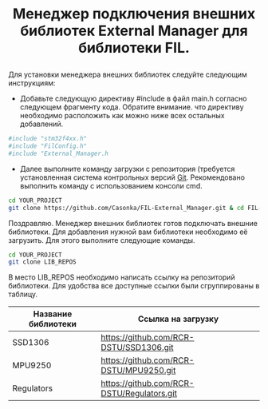 <h1><p align="center"> 
Менеджер подключения внешних библиотек External Manager для библиотеки FIL.
</p></h1>

Для установки менеджера внешних библиотек следуйте следующим инструкциям:

- Добавьте следующую директиву #include в файл main.h согласно следующем фрагменту кода. Обратите внимание. что директиву необходимо расположить как можно ниже всех остальных добавлений.

```sh 
#include "stm32f4xx.h"
#include "FilConfig.h"
#include "External_Manager.h
```

- Далее выполните команду загрузки с репозитория (требуется установленная система контрольных версий [Git](https://git-scm.com/book/ru/v2/%D0%92%D0%B2%D0%B5%D0%B4%D0%B5%D0%BD%D0%B8%D0%B5-%D0%A3%D1%81%D1%82%D0%B0%D0%BD%D0%BE%D0%B2%D0%BA%D0%B0-Git). Рекомендовано выполнить команду с использованием консоли cmd.

```sh
cd YOUR_PROJECT
git clone https://github.com/Casonka/FIL-External_Manager.git & cd FIL-External_Manager & rmdir /q README.md
```

Поздравляю. Менеджер внешних библиотек готов подключать внешние библиотеки. Для добавления нужной вам библиотеки необходимо её загрузить. Для этого выполните следующие команды. 

```sh
cd YOUR_PROJECT
git clone LIB_REPOS
```
В место LIB_REPOS необходимо написать ссылку на репозиторий библиотеки. Для удобства все доступные ссылки были сгруппированы в таблицу.



| Название библиотеки | Ссылка на загрузку |
| ------ | ------ |
| SSD1306 | https://github.com/RCR-DSTU/SSD1306.git |
| MPU9250 | https://github.com/RCR-DSTU/MPU9250.git |
| Regulators | https://github.com/RCR-DSTU/Regulators.git |
